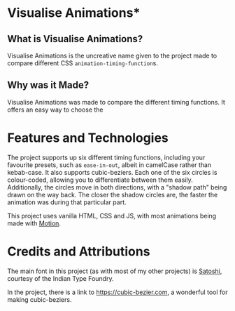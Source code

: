 # Visualise Animations\*

## What is Visualise Animations?

Visualise Animations is the uncreative name given to the project made to compare different CSS `animation-timing-function`s.

## Why was it Made?

Visualise Animations was made to compare the different timing functions. It offers an easy way to choose the 

# Features and Technologies
The project supports up six different timing functions, including your favourite presets, such as `ease-in-out`, albeit in camelCase rather than kebab-case. It also supports cubic-beziers.
Each one of the six circles is colour-coded, allowing you to differentiate between them easily.
Additionally, the circles move in both directions, with a "shadow path" being drawn on the way back. The closer the shadow circles are, the faster the animation was during that particular part.

This project uses vanilla HTML, CSS and JS, with most animations being made with [Motion](https://motion.dev/).

# Credits and Attributions
The main font in this project (as with most of my other projects) is [Satoshi](https://www.fontshare.com/fonts/satoshi), courtesy of the Indian Type Foundry.

In the project, there is a link to https://cubic-bezier.com, a wonderful tool for making cubic-beziers.